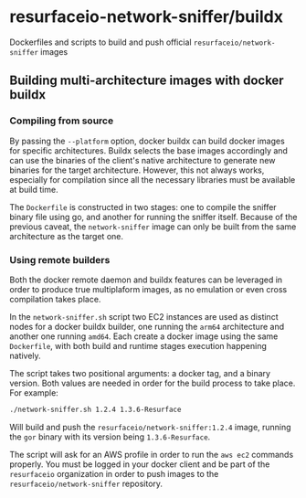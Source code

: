 # resurfaceio-network-sniffer/buildx

Dockerfiles and scripts to build and push official `resurfaceio/network-sniffer` images

## Building multi-architecture images with docker buildx

### Compiling from source

By passing the `--platform` option, docker buildx can build docker images for specific
architectures. Buildx selects the base images accordingly and can use the binaries of the client's
native architecture to generate new binaries for the target architecture. However, this not
always works, especially for compilation since all the necessary libraries must be available at
build time.

The `Dockerfile` is constructed in two stages: one to compile the sniffer binary file using go, and
another for running the sniffer itself. Because of the previous caveat, the `network-sniffer` image
can only be built from the same architecture as the target one.


### Using remote builders

Both the docker remote daemon and buildx features can be leveraged in order to produce true
multiplaform images, as no emulation or even cross compilation takes place.

In the `network-sniffer.sh` script two EC2 instances are used as distinct nodes for a docker buildx
builder, one running the `arm64` architecture and another one running `amd64`. Each create a docker
image using the same `Dockerfile`, with both build and runtime stages execution happening natively.

The script takes two positional arguments: a docker tag, and a binary version. Both values are needed
in order for the build process to take place. For example:

```bash
./network-sniffer.sh 1.2.4 1.3.6-Resurface
```

Will build and push the `resurfaceio/network-sniffer:1.2.4` image, running the `gor` binary with its 
version being `1.3.6-Resurface`.

The script will ask for an AWS profile in order to run the `aws ec2` commands properly. You must be 
logged in your docker client and be part of the `resurfaceio` organization in order to push images
to the `resurfaceio/network-sniffer` repository.
